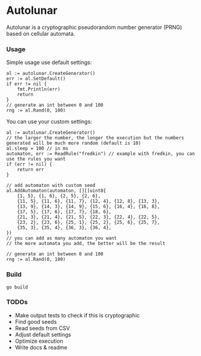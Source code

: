 # Autolunar

Autolunar is a cryptographic pseudorandom number generator (PRNG) based on cellular automata.

### Usage

Simple usage use default settings:

```golang
al := autolunar.CreateGenerator()
err := al.SetDefault()
if err != nil {
    fmt.Println(err)
    return
}
// generate an int between 0 and 100
rng := al.Rand(0, 100)
```

You can use your custom settings:

```golang
al := autolunar.CreateGenerator()
// the larger the number, the longer the execution but the numbers generated will be much more random (default is 10)
al.sleep = 100 // in ms
automaton, err := ReadRule("fredkin") // example with fredkin, you can use the rules you want
if (err != nil) {
    return err
}

// add automaton with custom seed
al.AddAutomaton(automaton, [][]uint8{
    {1, 5}, {1, 6}, {2, 5}, {2, 6},
    {11, 5}, {11, 6}, {11, 7}, {12, 4}, {12, 8}, {13, 3},
    {13, 9}, {14, 3}, {14, 9}, {15, 6}, {16, 4}, {16, 8},
    {17, 5}, {17, 6}, {17, 7}, {18, 6},
    {21, 3}, {21, 4}, {21, 5}, {22, 3}, {22, 4}, {22, 5},
    {23, 2}, {23, 6}, {25, 1}, {25, 2}, {25, 6}, {25, 7},
    {35, 3}, {35, 4}, {36, 3}, {36, 4},
})
// you can add as many automaton you want
// the more automata you add, the better will be the result

// generate an int between 0 and 100
rng := al.Rand(0, 100)
```

### Build

```
go build
```

### TODOs

- Make output tests to check if this is cryptographic
- Find good seeds
- Read seeds from CSV
- Adjust default settings
- Optimize execution
- Write docs & readme
